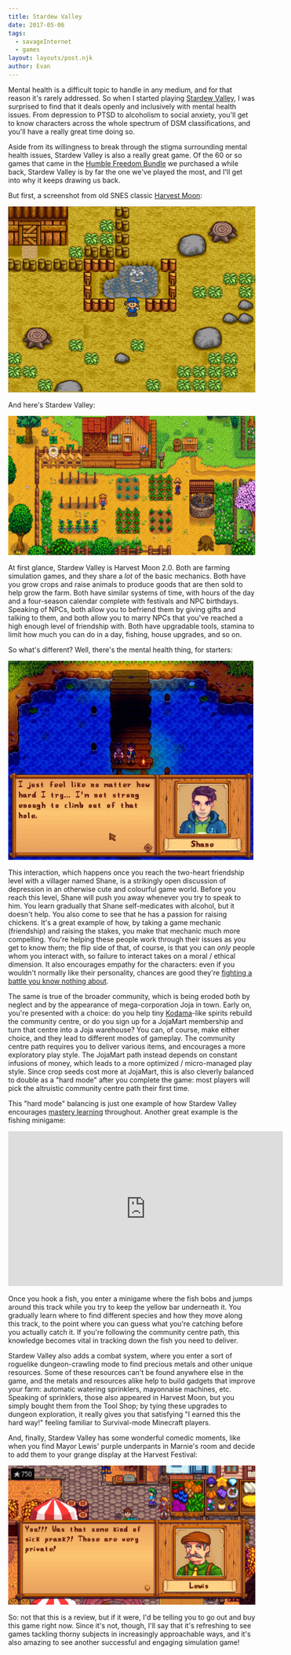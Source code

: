 ```yaml
---
title: Stardew Valley
date: 2017-05-06
tags:
  - savageInternet
  - games
layout: layouts/post.njk
author: Evan
---
```


Mental health is a difficult topic to handle in any medium, and for that reason it's rarely addressed.  So when I started playing [Stardew Valley](http://stardewvalley.net/), I was surprised to find that it deals openly and inclusively with mental health issues.  From depression to PTSD to alcoholism to social anxiety, you'll get to know characters across the whole spectrum of DSM classifications, and you'll have a really great time doing so.

Aside from its willingness to break through the stigma surrounding mental health issues, Stardew Valley is also a really great game.  Of the 60 or so games that came in the [Humble Freedom Bundle](https://www.humblebundle.com/freedom) we purchased a while back, Stardew Valley is by far the one we've played the most, and I'll get into why it keeps drawing us back.

But first, a screenshot from old SNES classic [Harvest Moon](http://harvest-moon.wikia.com/wiki/Harvest_Moon_(SNES)):

![Harvest Moon Screenshot](/img/savageinternet/harvest-moon.png "Harvest Moon Screenshot")

And here's Stardew Valley:

![Stardew Valley Screenshot](/img/savageinternet/stardew-valley.png "Stardew Valley Screenshot")

At first glance, Stardew Valley is Harvest Moon 2.0.  Both are farming simulation games, and they share a *lot* of the basic mechanics.  Both have you grow crops and raise animals to produce goods that are then sold to help grow the farm.  Both have similar systems of time, with hours of the day and a four-season calendar complete with festivals and NPC birthdays.  Speaking of NPCs, both allow you to befriend them by giving gifts and talking to them, and both allow you to marry NPCs that you've reached a high enough level of friendship with.  Both have upgradable tools, stamina to limit how much you can do in a day, fishing, house upgrades, and so on.

So what's different?  Well, there's the mental health thing, for starters:

![Shane Two-Heart Event](/img/savageinternet/stardew-valley-shane.jpg "Shane Two-Heart Event")

This interaction, which happens once you reach the two-heart friendship level with a villager named Shane, is a strikingly open discussion of depression in an otherwise cute and colourful game world.  Before you reach this level, Shane will push you away whenever you try to speak to him.  You learn gradually that Shane self-medicates with alcohol, but it doesn't help.  You also come to see that he has a passion for raising chickens.  It's a great example of how, by taking a game mechanic (friendship) and raising the stakes, you make that mechanic much more compelling.  You're helping these people work through their issues as you get to know them; the flip side of that, of course, is that you can *only* people whom you interact with, so failure to interact takes on a moral / ethical dimension.  It also encourages empathy for the characters: even if you wouldn't normally like their personality, chances are good they're [fighting a battle you know nothing about](https://www.goodreads.com/quotes/6697537-everyone-you-meet-is-fighting-a-battle-you-know-nothing).

The same is true of the broader community, which is being eroded both by neglect and by the appearance of mega-corporation Joja in town.  Early on, you're presented with a choice: do you help tiny [Kodama](https://mythology.stackexchange.com/questions/644/what-is-the-origin-of-the-japanese-kodama)-like spirits rebuild the community centre, or do you sign up for a JojaMart membership and turn that centre into a Joja warehouse?  You can, of course, make either choice, and they lead to different modes of gameplay.  The community centre path requires you to deliver various items, and encourages a more exploratory play style.  The JojaMart path instead depends on constant infusions of money, which leads to a more optimized / micro-managed play style.  Since crop seeds cost more at JojaMart, this is also cleverly balanced to double as a "hard mode" after you complete the game: most players will pick the altruistic community centre path their first time.

This "hard mode" balancing is just one example of how Stardew Valley encourages [mastery learning](https://elearningindustry.com/mastery-learning-grand-theft-auto-5) throughout.  Another great example is the fishing minigame:

<iframe width="560" height="315" src="https://www.youtube.com/embed/XTxRzAwggEg?start=96" frameborder="0" allowfullscreen></iframe>

Once you hook a fish, you enter a minigame where the fish bobs and jumps around this track while you try to keep the yellow bar underneath it.  You gradually learn where to find different species and how they move along this track, to the point where you can guess what you're catching before you actually catch it.  If you're following the community centre path, this knowledge becomes vital in tracking down the fish you need to deliver.

Stardew Valley also adds a combat system, where you enter a sort of roguelike dungeon-crawling mode to find precious metals and other unique resources.  Some of these resources can't be found anywhere else in the game, and the metals and resources alike help to build gadgets that improve your farm: automatic watering sprinklers, mayonnaise machines, etc.  Speaking of sprinklers, those also appeared in Harvest Moon, but you simply bought them from the Tool Shop; by tying these upgrades to dungeon exploration, it really gives you that satisfying "I earned this the hard way!" feeling familiar to Survival-mode Minecraft players.

And, finally, Stardew Valley has some wonderful comedic moments, like when you find Mayor Lewis' purple underpants in Marnie's room and decide to add them to your grange display at the Harvest Festival:

![Mayor Lewis' underpants](/img/savageinternet/stardew-valley-underpants.png "Mayor Lewis' underpants")

So: not that this is a review, but if it were, I'd be telling you to go out and buy this game right now.  Since it's not, though, I'll say that it's refreshing to see games tackling thorny subjects in increasingly approachable ways, and it's also amazing to see another successful and engaging simulation game!
